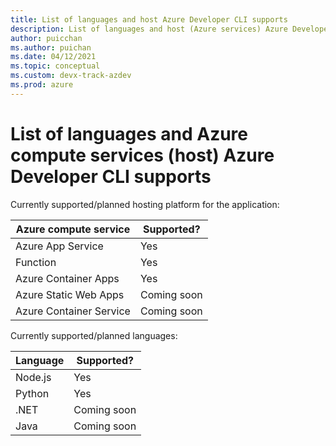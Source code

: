 ```yaml
---
title: List of languages and host Azure Developer CLI supports
description: List of languages and host (Azure services) Azure Developer CLI supports.
author: puicchan
ms.author: puichan
ms.date: 04/12/2021
ms.topic: conceptual
ms.custom: devx-track-azdev
ms.prod: azure
---
```

# List of languages and Azure compute services (host) Azure Developer CLI supports

Currently supported/planned hosting platform for the application:

| Azure compute service      | Supported? |
| ----------- | ----------- |
| Azure App Service | Yes  |
| Function  | Yes |
| Azure Container Apps    | Yes |
| Azure Static Web Apps  | Coming soon |
| Azure Container Service | Coming soon |

Currently supported/planned languages:

| Language      | Supported? |
| ----------- | ----------- |
| Node.js | Yes  |
| Python    | Yes |
| .NET | Coming soon |
| Java | Coming soon |